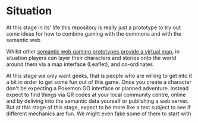 # Situation

At this stage in its' life this repository is really just a prototype to try out some ideas for how to combine gaming with the commons and with the semantic web

Whilst other [semantic web gaming prototypes provide a virtual map](https://github.com/calummackervoy/SimPolis), in situation players can layer their characters and stories onto the world around them via a map interface (Leaflet), and co-ordinates

At this stage we only want geeks, that is people who are willing to get into it a bit in order to get some fun out of this game. Once you create a character don't be expecting a Pokemon GO interface or planned adventure. Instead expect to find things via QR codes at your local community centre, online and by deliving into the semantic data yourself or publishing a web server. But at this stage of this stage, expect to be more like a test subject to see if different mechanics are fun. We might even fake some of them to start with

